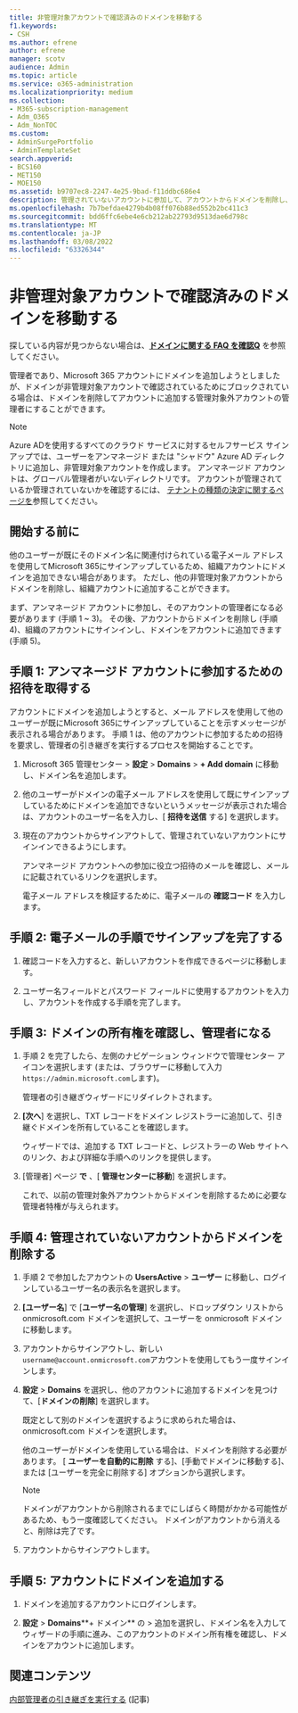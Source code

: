 ```yaml
---
title: 非管理対象アカウントで確認済みのドメインを移動する
f1.keywords:
- CSH
ms.author: efrene
author: efrene
manager: scotv
audience: Admin
ms.topic: article
ms.service: o365-administration
ms.localizationpriority: medium
ms.collection:
- M365-subscription-management
- Adm_O365
- Adm_NonTOC
ms.custom:
- AdminSurgePortfolio
- AdminTemplateSet
search.appverid:
- BCS160
- MET150
- MOE150
ms.assetid: b9707ec8-2247-4e25-9bad-f11ddbc686e4
description: 管理されていないアカウントに参加して、アカウントからドメインを削除し、ドメインをアカウントに追加する方法について説明します。
ms.openlocfilehash: 7b7befdae4279b4b08ff076b88ed552b2bc411c3
ms.sourcegitcommit: bdd6ffc6ebe4e6cb212ab22793d9513dae6d798c
ms.translationtype: MT
ms.contentlocale: ja-JP
ms.lasthandoff: 03/08/2022
ms.locfileid: "63326344"
---
```

# <a name="move-a-domain-verified-in-an-unmanaged-account"></a>非管理対象アカウントで確認済みのドメインを移動する

 探している内容が見つからない場合は、**[ドメインに関する FAQ を確認Q](../setup/domains-faq.yml)** を参照してください。

管理者であり、Microsoft 365 アカウントにドメインを追加しようとしましたが、ドメインが非管理対象アカウントで確認されているためにブロックされている場合は、ドメインを削除してアカウントに追加する管理対象外アカウントの管理者にすることができます。

> [!NOTE]
> Azure ADを使用するすべてのクラウド サービスに対するセルフサービス サインアップでは、ユーザーをアンマネージド または "シャドウ" Azure AD ディレクトリに追加し、非管理対象アカウントを作成します。 アンマネージド アカウントは、グローバル管理者がいないディレクトリです。 アカウントが管理されているか管理されていないかを確認するには、 [テナントの種類の決定に関するページを](/power-platform/admin/powerapps-gdpr-dsr-guide-systemlogs#determining-tenant-type)参照してください。
  
## <a name="before-you-begin"></a>開始する前に

他のユーザーが既にそのドメイン名に関連付けられている電子メール アドレスを使用してMicrosoft 365にサインアップしているため、組織アカウントにドメインを追加できない場合があります。 ただし、他の非管理対象アカウントからドメインを削除し、組織アカウントに追加することができます。

まず、アンマネージド アカウントに参加し、そのアカウントの管理者になる必要があります (手順 1 ~ 3)。 その後、アカウントからドメインを削除し (手順 4)、組織のアカウントにサインインし、ドメインをアカウントに追加できます (手順 5)。

## <a name="step-1-get-an-invitation-to-join-the-unmanaged-account"></a>手順 1: アンマネージド アカウントに参加するための招待を取得する

アカウントにドメインを追加しようとすると、メール アドレスを使用して他のユーザーが既にMicrosoft 365にサインアップしていることを示すメッセージが表示される場合があります。 手順 1 は、他のアカウントに参加するための招待を要求し、管理者の引き継ぎを実行するプロセスを開始することです。

1. Microsoft 365 管理センター > **設定** > **Domains** > **+ Add domain** に移動し、ドメイン名を追加します。

1. 他のユーザーがドメインの電子メール アドレスを使用して既にサインアップしているためにドメインを追加できないというメッセージが表示された場合は、アカウントのユーザー名を入力し、[ **招待を送信** する] を選択します。

1. 現在のアカウントからサインアウトして、管理されていないアカウントにサインインできるようにします。

    アンマネージド アカウントへの参加に役立つ招待のメールを確認し、メールに記載されているリンクを選択します。

    電子メール アドレスを検証するために、電子メールの **確認コード** を入力します。

## <a name="step-2-complete-signup-with-email-instructions"></a>手順 2: 電子メールの手順でサインアップを完了する

1. 確認コードを入力すると、新しいアカウントを作成できるページに移動します。

2. ユーザー名フィールドとパスワード フィールドに使用するアカウントを入力し、アカウントを作成する手順を完了します。

## <a name="step-3-verify-domain-ownership-and-become-the-admin"></a>手順 3: ドメインの所有権を確認し、管理者になる

1. 手順 2 を完了したら、左側のナビゲーション ウィンドウで管理センター アイコンを選択します (または、ブラウザーに移動して入力 `https://admin.microsoft.com`します)。

    管理者の引き継ぎウィザードにリダイレクトされます。

1. **[次へ**] を選択し、TXT レコードをドメイン レジストラーに追加して、引き継ぐドメインを所有していることを確認します。

    ウィザードでは、追加する TXT レコードと、レジストラーの Web サイトへのリンク、および詳細な手順へのリンクを提供します。

1. [管理者] ページ **で** 、[ **管理センターに移動**] を選択します。

    これで、以前の管理対象外アカウントからドメインを削除するために必要な管理者特権が与えられます。

## <a name="step-4-remove-a-domain-from-the-unmanaged-account"></a>手順 4: 管理されていないアカウントからドメインを削除する

1. 手順 2 で参加したアカウントの **UsersActive** >  **ユーザー** に移動し、ログインしているユーザー名の表示名を選択します。

1. **[ユーザー名**] で [**ユーザー名の管理**] を選択し、ドロップダウン リストから onmicrosoft.com ドメインを選択して、ユーザーを onmicrosoft ドメインに移動します。

1. アカウントからサインアウトし、新しい `username@account.onmicrosoft.com`アカウントを使用してもう一度サインインします。

1. **設定** > **Domains** を選択し、他のアカウントに追加するドメインを見つけて、[**ドメインの削除**] を選択します。

    既定として別のドメインを選択するように求められた場合は、onmicrosoft.com ドメインを選択します。

    他のユーザーがドメインを使用している場合は、ドメインを削除する必要があります。 [ **ユーザーを自動的に削除** する]、[手動でドメインに移動する]、または [ユーザーを完全に削除する] オプションから選択します。

   > [!NOTE]
   > ドメインがアカウントから削除されるまでにしばらく時間がかかる可能性があるため、もう一度確認してください。 ドメインがアカウントから消えると、削除は完了です。

1. アカウントからサインアウトします。

## <a name="step-5-add-the-domain-to-your-account"></a>手順 5: アカウントにドメインを追加する

1. ドメインを追加するアカウントにログインします。

1. **設定** > **Domains****+ ドメイン** の > 追加を選択し、ドメイン名を入力してウィザードの手順に進み、このアカウントのドメイン所有権を確認し、ドメインをアカウントに追加します。
  
## <a name="related-content"></a>関連コンテンツ

[内部管理者の引き継ぎを実行する](become-the-admin.md) (記事)
